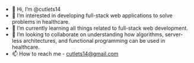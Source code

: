 - 👋 Hi, I’m @cutlets14
- 👀 I’m interested in developing full-stack web applications to solve problems in healthcare.
- 🌱 I’m currently learning all things related to full-stack web development.
- 💞️ I’m looking to collaborate on understanding how algorithms, server-less architectures, and functional programming can be used in healthcare.
- 📫 How to reach me - cutlets14@gmail.com

<!---
cutlets14/cutlets14 is a ✨ special ✨ repository because its `README.md` (this file) appears on your GitHub profile.
You can click the Preview link to take a look at your changes.
--->
